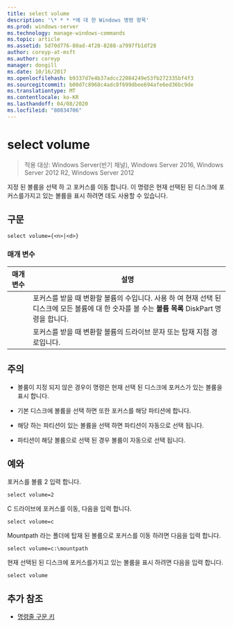 ```yaml
---
title: select volume
description: '\* * * *에 대 한 Windows 명령 항목'
ms.prod: windows-server
ms.technology: manage-windows-commands
ms.topic: article
ms.assetid: 5d70d776-80ad-4f20-8288-a7997fb1df28
author: coreyp-at-msft
ms.author: coreyp
manager: dongill
ms.date: 10/16/2017
ms.openlocfilehash: b9337d7e4b37adcc22084249e53fb272335bf4f3
ms.sourcegitcommit: b00d7c8968c4adc8f699dbee694afe6ed36bc9de
ms.translationtype: MT
ms.contentlocale: ko-KR
ms.lasthandoff: 04/08/2020
ms.locfileid: "80834706"
---
```

# <a name="select-volume"></a>select volume

>적용 대상: Windows Server(반기 채널), Windows Server 2016, Windows Server 2012 R2, Windows Server 2012

지정 된 볼륨을 선택 하 고 포커스를 이동 합니다. 이 명령은 현재 선택된 된 디스크에 포커스를가지고 있는 볼륨을 표시 하려면 데도 사용할 수 있습니다.  
  
  
  
## <a name="syntax"></a>구문  
  
```  
select volume={<n>|<d>}  
```  
  
### <a name="parameters"></a>매개 변수  
  
| 매개 변수 |                                                                               설명                                                                                |
|-----------|--------------------------------------------------------------------------------------------------------------------------------------------------------------------------|
|    <n>    | 포커스를 받을 때 변환할 볼륨의 수입니다. 사용 하 여 현재 선택 된 디스크에 모든 볼륨에 대 한 숫자를 볼 수는 **볼륨 목록** DiskPart 명령을 합니다. |
|    <d>    |                                                 포커스를 받을 때 변환할 볼륨의 드라이브 문자 또는 탑재 지점 경로입니다.                                                 |
  
## <a name="remarks"></a>주의  
  
-   볼륨이 지정 되지 않은 경우이 명령은 현재 선택 된 디스크에 포커스가 있는 볼륨을 표시 합니다.  
  
-   기본 디스크에 볼륨을 선택 하면 또한 포커스를 해당 파티션에 합니다.  
  
-   해당 하는 파티션이 있는 볼륨을 선택 하면 파티션이 자동으로 선택 됩니다.  
  
-   파티션이 해당 볼륨으로 선택 된 경우 볼륨이 자동으로 선택 됩니다.  
  
## <a name="examples"></a><a name=BKMK_examples></a>예와  
포커스를 볼륨 2 입력 합니다.  
  
```  
select volume=2  
```  
  
C 드라이브에 포커스를 이동, 다음을 입력 합니다.  
  
```  
select volume=c  
```  
  
Mountpath 라는 폴더에 탑재 된 볼륨으로 포커스를 이동 하려면 다음을 입력 합니다.  
  
```  
select volume=c:\mountpath  
```  
  
현재 선택된 된 디스크에 포커스를가지고 있는 볼륨을 표시 하려면 다음을 입력 합니다.  
  
```  
select volume  
```  
  
## <a name="additional-references"></a>추가 참조  
- [명령줄 구문 키](command-line-syntax-key.md)  
  

  

